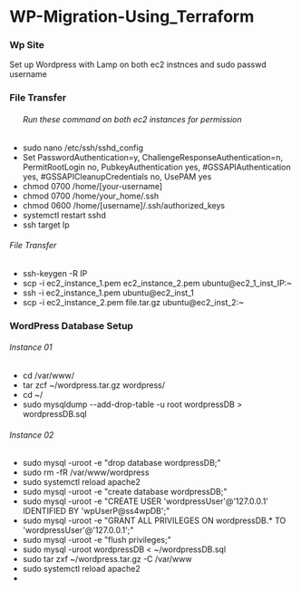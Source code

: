 # WP-Migration-Using_Terraform
<h3>Wp Site</h3>
<p>Set up Wordpress with Lamp on both ec2 instnces and sudo passwd username</p>
<h3>File Transfer</h3>
<ul><h6>Run these command on both ec2 instances for permission</h6>
<li>sudo nano /etc/ssh/sshd_config</li>
<li>Set PasswordAuthentication=y, ChallengeResponseAuthentication=n, PermitRootLogin no,
PubkeyAuthentication yes, #GSSAPIAuthentication yes,
#GSSAPICleanupCredentials no, UsePAM yes</li>
<li>chmod 0700 /home/[your-username]</li>
<li>chmod 0700 /home/your_home/.ssh</li>
<li>chmod 0600 /home/[username]/.ssh/authorized_keys</li>
<li>systemctl restart sshd</li>
<li>ssh target Ip</li>
</ul>
<h6>File Transfer</h6>
<ul><li>ssh-keygen -R IP
</li>
<li>scp -i ec2_instance_1.pem ec2_instance_2.pem ubuntu@ec2_1_inst_IP:~
</li>
<li>ssh -i ec2_instance_1.pem ubuntu@ec2_inst_1</li>
<li>scp -i ec2_instance_2.pem file.tar.gz ubuntu@ec2_inst_2:~</li>
</ul>
<h3>WordPress Database Setup</h3>
<h6>Instance 01</h6>
<ul><li>cd  /var/www/</li><li>
tar zcf ~/wordpress.tar.gz wordpress/</li><li>cd ~/</li><li>
sudo mysqldump --add-drop-table -u root wordpressDB > wordpressDB.sql</li></ul>
<h6>Instance 02</h6>
<ul><li>sudo mysql -uroot -e "drop database wordpressDB;"</li><li>
sudo rm -fR /var/www/wordpress</li><li>sudo systemctl reload apache2
</li>
<li>sudo mysql -uroot -e "create database wordpressDB;"</li>
<li>sudo mysql -uroot -e "CREATE USER 'wordpressUser'@'127.0.0.1' IDENTIFIED BY 'wpUserP@ss4wpDB';"</li>
<li>sudo mysql -uroot -e "GRANT ALL PRIVILEGES ON wordpressDB.* TO 'wordpressUser'@'127.0.0.1';"</li>
<li>sudo mysql -uroot -e "flush privileges;"</li>
<li>sudo mysql -uroot wordpressDB < ~/wordpressDB.sql</li>

<li>sudo tar zxf ~/wordpress.tar.gz -C /var/www</li>

<li>sudo systemctl reload apache2

</li>
<li>


</ul>
